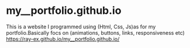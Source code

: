 # my__portfolio.github.io
This is a website I programmed using (Html, Css, Js)as for my portfolio.Basically focs on (animations, buttons, links, responsiveness etc)
https://ray-ex.github.io/my__portfolio.github.io/
